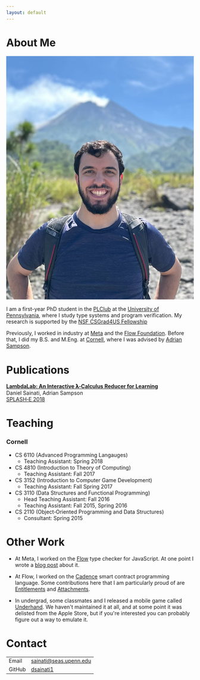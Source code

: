 ```yaml
---
layout: default
---
```


# About Me
<div class="about-me">
<img class="profile-picture" src="/picture.jpg">

<p>
I am a first-year PhD student in the <a href="https://www.cis.upenn.edu/~plclub/">PLClub</a> at the <a href="https://www.cis.upenn.edu/">University of Pennsylvania</a>,
where I study type systems and program verification. 
My research is supported by the <a href="https://new.nsf.gov/cise/graduate-fellowships">NSF CSGrad4US Fellowship</a>
</p>

<p>
Previously, I worked in industry at <a href="https://opensource.fb.com/">Meta</a> and the <a href="https://flow.com/">Flow Foundation</a>.
Before that, I did my B.S. and M.Eng. at <a href="https://www.cs.cornell.edu/">Cornell</a>, where I was advised by <a href="https://www.cs.cornell.edu/~asampson/">Adrian Sampson</a>. 
</p>

</div>

# Publications

**[LambdaLab: An Interactive 𝛌‑Calculus Reducer for Learning](https://www.cs.cornell.edu/~asampson/media/papers/lambdalab-splashe2018.pdf)**\
Daniel Sainati, Adrian Sampson\
[SPLASH‑E 2018](https://2018.splashcon.org/track/splash-2018-SPLASH-E?)

# Teaching

### Cornell
* CS 6110 (Advanced Programming Langauges)
    * Teaching Assistant: Spring 2018
* CS 4810 (Introduction to Theory of Computing)
    * Teaching Assistant: Fall 2017
* CS 3152 (Introduction to Computer Game Development) 
    * Teaching Assistant: Fall Spring 2017
* CS 3110 (Data Structures and Functional Programming) 
    * Head Teaching Assistant: Fall 2016
    * Teaching Assistant: Fall 2015, Spring 2016
* CS 2110 (Object‑Oriented Programming and Data Structures) 
    * Consultant: Spring 2015

# Other Work

* At Meta, I worked on the [Flow](https://flow.org/) type checker for JavaScript. 
At one point I wrote a [blog post](https://medium.com/flow-type/sound-typing-for-this-in-flow-d62db2af969e) about it. 

* At Flow, I worked on the [Cadence](https://cadence-lang.org/) smart contract programming language. 
Some contributions here that I am particularly proud of are [Entitlements](https://cadence-lang.org/docs/1.0/language/access-control#entitlements) and [Attachments](https://cadence-lang.org/docs/1.0/language/attachments).

* In undergrad, some classmates and I released a mobile game called [Underhand](https://play.google.com/store/apps/details?id=edu.cornell.gdiac.underhand&hl=en_US&pli=1).
We haven't maintained it at all, and at some point it was delisted from the Apple Store, but if you're interested you can probably figure out a way to emulate it.

# Contact

<table id="contact info">
    <tbody>
    <tr>
        <td>Email</td>
        <td><a href="mailto:sainati@seas.upenn.edu">sainati@seas.upenn.edu</a></td>
    </tr>
        <tr>
        <td>GitHub</td>
        <td><a href="https://github.com/dsainati1">dsainati1</a></td>
    </tr>
    </tbody>
</table>
